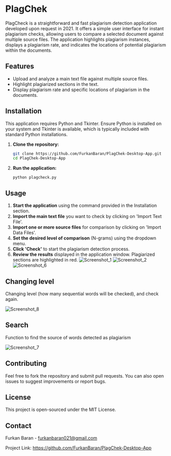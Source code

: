
# PlagChek 


PlagCheck is a straightforward and fast plagiarism detection application developed upon request in 2021. It offers a simple user interface for instant plagiarism checks, allowing users to compare a selected document against multiple source files. The application highlights plagiarism instances, displays a plagiarism rate, and indicates the locations of potential plagiarism within the documents.

## Features

- Upload and analyze a main text file against multiple source files.
- Highlight plagiarized sections in the text.
- Display plagiarism rate and specific locations of plagiarism in the documents.

## Installation

This application requires Python and Tkinter. Ensure Python is installed on your system and Tkinter is available, which is typically included with standard Python installations.

1. **Clone the repository:**

   ```bash
   git clone https://github.com/FurkanBaran/PlagChek-Desktop-App.git
   cd PlagChek-Desktop-App


2.  **Run the application:**
    
    `python plagcheck.py` 
    

## Usage

1.  **Start the application** using the command provided in the Installation section.
2.  **Import the main text file** you want to check by clicking on 'Import Text File'.
3.  **Import one or more source files** for comparison by clicking on 'Import Data Files'.
4.  **Set the desired level of comparison** (N-grams) using the dropdown menu.
5.  **Click 'Check'** to start the plagiarism detection process.
6.  **Review the results** displayed in the application window. Plagiarized sections are highlighted in red.
![Screenshot_1](https://user-images.githubusercontent.com/21145014/223880891-ce7e1f98-abd1-4e00-b87c-6e0812e9f9da.png)
![Screenshot_2](https://user-images.githubusercontent.com/21145014/223880920-ef8d4a40-43e4-48cb-920e-b4e6ea1431dc.png)
![Screenshot_6](https://user-images.githubusercontent.com/21145014/223880832-d15a0626-9ecc-4539-8178-c852b470d922.png)
## Changing level
 Changing level (how many sequential words will be checked), and check again.
 
![Screenshot_8](https://user-images.githubusercontent.com/21145014/223880876-3cee8102-9572-4948-bd58-8d15b44771e6.png)
## Search
Function to find the source of words detected as plagiarism

![Screenshot_7](https://user-images.githubusercontent.com/21145014/223880857-d59f5311-7694-40cd-b28b-06073f539879.png)



## Contributing

Feel free to fork the repository and submit pull requests. You can also open issues to suggest improvements or report bugs.

## License

This project is open-sourced under the MIT License.

## Contact

Furkan Baran -  [furkanbaran021@gmail.com](mailto:furkanbaran021@gmail.com)

Project Link: https://github.com/FurkanBaran/PlagChek-Desktop-App
